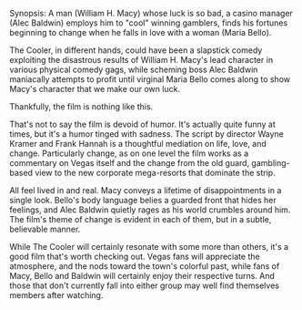 Synopsis: A man (William H. Macy) whose luck is so bad, a casino manager (Alec Baldwin) employs him to "cool" winning gamblers, finds his fortunes beginning to change when he falls in love with a woman (Maria Bello).

The Cooler, in different hands, could have been a slapstick comedy exploiting the disastrous results of William H. Macy's lead character in various physical comedy gags, while scheming boss Alec Baldwin maniacally attempts to profit until virginal Maria Bello comes along to show Macy's character that we make our own luck.

Thankfully, the film is nothing like this.

That's not to say the film is devoid of humor. It's actually quite funny at times, but it's a humor tinged with sadness. The script by director Wayne Kramer and Frank Hannah is a thoughtful mediation on life, love, and change. Particularly change, as on one level the film works as a commentary on Vegas itself and the change from the old guard, gambling-based view to the new corporate mega-resorts that dominate the strip. 

All feel lived in and real. Macy conveys a lifetime of disappointments in a single look. Bello's body language belies a guarded front that hides her feelings, and Alec Baldwin quietly rages as his world crumbles around him. The film's theme of change is evident in each of them, but in a subtle, believable manner.

While The Cooler will certainly resonate with some more than others, it's a good film that's worth checking out. Vegas fans will appreciate the atmosphere, and the nods toward the town's colorful past, while fans of Macy, Bello and Baldwin will certainly enjoy their respective turns. And those that don't currently fall into either group may well find themselves members after watching.

